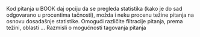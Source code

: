 Kod pitanja u BOOK daj opciju da se pregleda statistika (kako je do sad odgovarano u procentima tačnosti), možda i neku procenu težine pitanja na osnovu dosadašnje statistike.
Omogući različite filtracije pitanja, prema težini, oblasti ...
Razmisli o mogućnosti tagovanja pitanja